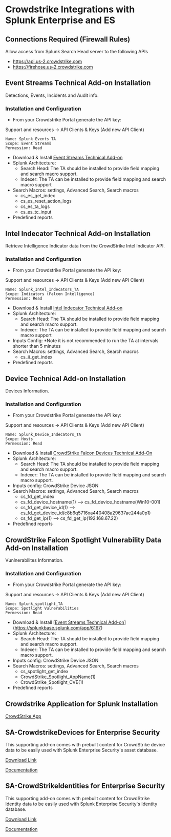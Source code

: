 # Crowdstrike Integrations with Splunk Enterprise and ES

## Connections Required (Firewall Rules)
Allow access from Splunk Search Head server to the following APIs
- https://api.us-2.crowdstrike.com
- https://firehose.us-2.crowdstrike.com

## Event Streams Technical Add-on Installation
Detections, Events, Incidents and Audit info.
<br>
### Installation and Configuration
- From your Crowdstrike Portal generate the API key:

Support and resources -> API Clients & Keys (Add new API Client)
```
Name: Splunk_Events_TA
Scope: Event Streams
Permession: Read
```
- Download & Install [Event Streams Technical Add-on](https://splunkbase.splunk.com/app/5082)
- Splunk Architecture:
    - Search Head: The TA should be installed to provide field mapping and search macro support. 
    - Indexer: The TA can be installed to provide field mapping and search macro support
- Search Macros: settings, Advanced Search, Search macros
    - cs_es_get_index
    - cs_es_reset_action_logs
    - cs_es_ta_logs
    - cs_es_tc_input
- Predefined reports

## Intel Indecator Technical Add-on Installation
Retrieve Intelligence Indicator data from the CrowdStrike Intel Indicator API.
<br>
### Installation and Configuration
- From your Crowdstrike Portal generate the API key:

Support and resources -> API Clients & Keys (Add new API Client)
```
Name: Splunk_Intel_Indecators_TA
Scope: Indicators (Falcon Intelligence)
Permession: Read
```
- Download & Install [Intel Indecator Technical Add-on](https://splunkbase.splunk.com/app/5083)
- Splunk Architecture:
    - Search Head: The TA should be installed to provide field mapping and search macro support. 
    - Indexer: The TA can be installed to provide field mapping and search macro support
- Inputs Config: *Note it is not recommended to run the TA at intervals shorter than 5 minutes
- Search Macros: settings, Advanced Search, Search macros
    - cs_ii_get_index
- Predefined reports

## Device Technical Add-on Installation
Devices Information.
<br>
### Installation and Configuration
- From your Crowdstrike Portal generate the API key:

Support and resources -> API Clients & Keys (Add new API Client)
```
Name: Splunk_Device_Indecators_TA
Scope: Hosts
Permession: Read
```
- Download & Install [CrowdStrike Falcon Devices Technical Add-On](https://splunkbase.splunk.com/app/5570)
- Splunk Architecture:
    - Search Head: The TA should be installed to provide field mapping and search macro support. 
    - Indexer: The TA can be installed to provide field mapping and search macro support.
- Inputs config: CrowdStrike Device JSON
- Search Macros: settings, Advanced Search, Search macros
    - cs_fd_get_index
    - cs_fd_device_hostname(1) —> cs_fd_device_hostname(Win10-001)
    - cs_fd_get_device_id(1) —> cs_fd_get_device_id(c8b6q5716xa440408a29637ae244a0p1)
    - cs_fd_get_ip(1) —> cs_fd_get_ip(192.168.67.22)
- Predefined reports

## CrowdStrike Falcon Spotlight Vulnerability Data Add-on Installation
Vunlnerabilites Information.
<br>
### Installation and Configuration
- From your Crowdstrike Portal generate the API key:

Support and resources -> API Clients & Keys (Add new API Client)
```
Name: Splunk_spotlight_TA
Scope: Spotlight Vulnerabilities
Permession: Read
``` 
- Download & Install [[Event Streams Technical Add-on](https://splunkbase.splunk.com/app/6167)](https://splunkbase.splunk.com/app/6167)
- Splunk Architecture:
    - Search Head: The TA should be installed to provide field mapping and search macro support. 
    - Indexer: The TA can be installed to provide field mapping and search macro support.
- Inputs config: CrowdStrike Device JSON
- Search Macros: settings, Advanced Search, Search macros
    - cs_spotlight_get_index
    - CrowdStrike_Spotlight_AppName(1)
    - CrowdStrike_Spotlight_CVE(1)
- Predefined reports

## Crowdstrike Application for Splunk Installation
[CrowdStrike App](https://splunkbase.splunk.com/app/5094)

## SA-CrowdstrikeDevices for Enterprise Security
This supporting add-on comes with prebuilt content for CrowdStrike device data to be easily used with Splunk Enterprise Security's asset database.

[Download Link](https://splunkbase.splunk.com/app/6573)

[Documentation](https://splunk-sa-crowdstrike.ztsplunker.com)

## SA-CrowdStrikeIdentities for Enterprise Security
This supporting add-on comes with prebuilt content for CrowdStrike Identity data to be easily used with Splunk Enterprise Security's Identity database.

[Download Link](https://splunkbase.splunk.com/app/6930)

[Documentation](https://splunk-sa-crowdstrike-id.ztsplunker.com/)

